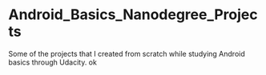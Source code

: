 # Android_Basics_Nanodegree_Projects
Some of the projects that I created from scratch while studying Android basics through Udacity.
 ok
